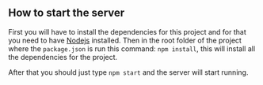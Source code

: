 ## How to start the server

First you will have to install the dependencies for this project and for that you need to have [Nodejs](https://nodejs.org/en/download/) installed. Then in the root folder of the project where the `package.json` is run this command: `npm install`, this will install all the dependencies for the project.

After that you should just type `npm start` and the server will start running.